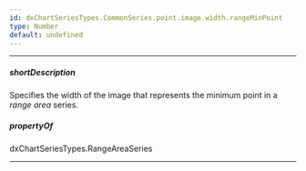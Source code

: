 ```yaml
---
id: dxChartSeriesTypes.CommonSeries.point.image.width.rangeMinPoint
type: Number
default: undefined
---
```

---
##### shortDescription
Specifies the width of the image that represents the minimum point in a *range area* series.

##### propertyOf
dxChartSeriesTypes.RangeAreaSeries

---
